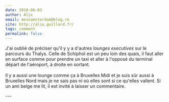 ```yaml
---
date: 2010-06-03
author: Alix
email: meinamsterdam@blog.re
site: http://alix.guillard.fr/
tags: comment
permalink: false
---
```


<p>
J'ai oublié de préciser qu'il y y a d'autres <i>lounges executives</i> sur le parcours du Thalys. Celle de Schiphol est un peu loin des quais, il faut aller en surface comme pour prendre un taxi et aller à l'opposé du terminal départ de l'aéroport, à droite en sortant.<br/><br/>
Il y a aussi une lounge comme ça à Bruxelles Midi et je suis sûr aussi à Bruxelles Nord mais je ne sais pas ni où elles sont si ce qu'elles vallent. Si un ami belge me lit, il est invité à laisser un commentaire.
</p>
---